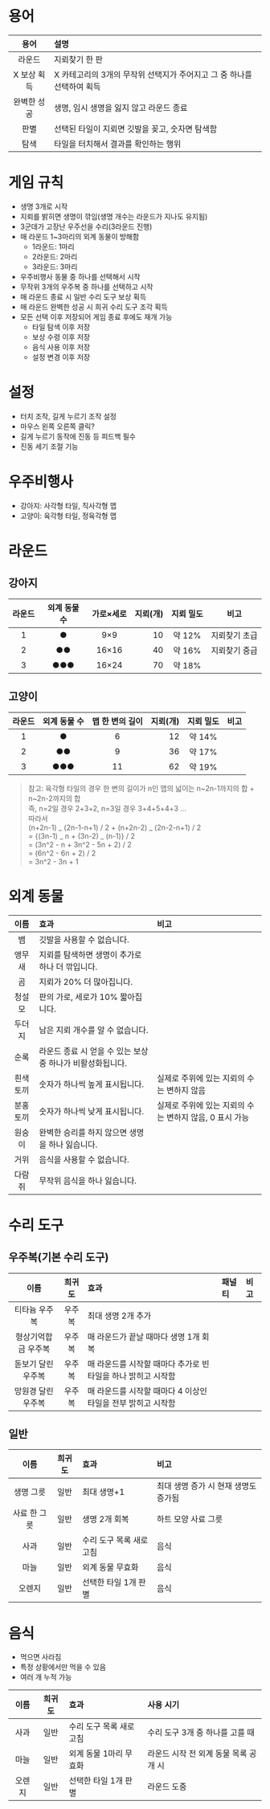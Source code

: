 # 용어

|    용어     | 설명                                                                   |
| :---------: | :--------------------------------------------------------------------- |
|   라운드    | 지뢰찾기 한 판                                                         |
| X 보상 획득 | X 카테고리의 3개의 무작위 선택지가 주어지고 그 중 하나를 선택하여 획득 |
| 완벽한 성공 | 생명, 임시 생명을 잃지 않고 라운드 종료                                |
|    판별     | 선택된 타일이 지뢰면 깃발을 꽂고, 숫자면 탐색함                        |
|    탐색     | 타일을 터치해서 결과를 확인하는 행위                                   |

# 게임 규칙

- 생명 3개로 시작
- 지뢰를 밝히면 생명이 깎임(생명 개수는 라운드가 지나도 유지됨)
- 3군데가 고장난 우주선을 수리(3라운드 진행)
- 매 라운드 1~3마리의 외계 동물이 방해함
  - 1라운드: 1마리
  - 2라운드: 2마리
  - 3라운드: 3마리
- 우주비행사 동물 중 하나를 선택해서 시작
- 무작위 3개의 우주복 중 하나를 선택하고 시작
- 매 라운드 종료 시 일반 수리 도구 보상 획득
- 매 라운드 완벽한 성공 시 희귀 수리 도구 조각 획득
- 모든 선택 이후 저장되어 게임 종료 후에도 재개 가능
  - 타일 탐색 이후 저장
  - 보상 수령 이후 저장
  - 음식 사용 이후 저장
  - 설정 변경 이후 저장

# 설정

- 터치 조작, 길게 누르기 조작 설정
- 마우스 왼쪽 오른쪽 클릭?
- 길게 누르기 동작에 진동 등 피드백 필수
- 진동 세기 조절 기능

# 우주비행사

- 강아지: 사각형 타일, 직사각형 맵
- 고양이: 육각형 타일, 정육각형 맵

# 라운드

## 강아지

| 라운드 | 외계 동물 수 | 가로×세로 | 지뢰(개) | 지뢰 밀도 |     비고      |
| :----: | :----------: | :-------: | -------: | :-------: | :-----------: |
|   1    |      ●       |    9×9    |       10 |  약 12%   | 지뢰찾기 초급 |
|   2    |      ●●      |   16×16   |       40 |  약 16%   | 지뢰찾기 중급 |
|   3    |     ●●●      |   16×24   |       70 |  약 18%   |               |

## 고양이

| 라운드 | 외계 동물 수 | 맵 한 변의 길이 | 지뢰(개) | 지뢰 밀도 | 비고 |
| :----: | :----------: | :-------------: | -------: | :-------: | :--: |
|   1    |      ●       |        6        |       12 |  약 14%   |      |
|   2    |      ●●      |        9        |       36 |  약 17%   |      |
|   3    |     ●●●      |       11        |       62 |  약 19%   |      |

> 참고: 육각형 타일의 경우 한 변의 길이가 n인 맵의 넓이는 n~2n-1까지의 합 + n~2n-2까지의 합  
>  즉, n=2일 경우 2+3+2, n=3일 경우 3+4+5+4+3 ...  
>  따라서  
>  (n+2n-1) _ (2n-1-n+1) / 2 + (n+2n-2) _ (2n-2-n+1) / 2  
>  = {(3n-1) _ n + (3n-2) _ (n-1)} / 2  
>  = (3n^2 - n + 3n^2 - 5n + 2) / 2  
>  = (6n^2 - 6n + 2) / 2  
>  = 3n^2 - 3n + 1

# 외계 동물

|   이름   | 효과                                                       | 비고                                                    |
| :------: | :--------------------------------------------------------- | :------------------------------------------------------ |
|    뱀    | 깃발을 사용할 수 없습니다.                                 |                                                         |
|  앵무새  | 지뢰를 탐색하면 생명이 추가로 하나 더 깎입니다.            |                                                         |
|    곰    | 지뢰가 20% 더 많아집니다.                                  |                                                         |
|  청설모  | 판의 가로, 세로가 10% 짧아집니다.                          |                                                         |
|  두더지  | 남은 지뢰 개수를 알 수 없습니다.                           |                                                         |
|   순록   | 라운드 종료 시 얻을 수 있는 보상 중 하나가 비활성화됩니다. |                                                         |
| 흰색토끼 | 숫자가 하나씩 높게 표시됩니다.                             | 실제로 주위에 있는 지뢰의 수는 변하지 않음              |
| 분홍토끼 | 숫자가 하나씩 낮게 표시됩니다.                             | 실제로 주위에 있는 지뢰의 수는 변하지 않음, 0 표시 가능 |
|  원숭이  | 완벽한 승리를 하지 않으면 생명을 하나 잃습니다.            |                                                         |
|   거위   | 음식을 사용할 수 없습니다.                                 |                                                         |
|  다람쥐  | 무작위 음식을 하나 잃습니다.                               |                                                         |

# 수리 도구

## 우주복(기본 수리 도구)

|        이름         | 희귀도 | 효과                                                          | 패널티 | 비고 |
| :-----------------: | :----: | :------------------------------------------------------------ | :----- | :--- |
|    티타늄 우주복    | 우주복 | 최대 생명 2개 추가                                            |        |      |
| 형상기억합금 우주복 | 우주복 | 매 라운드가 끝날 때마다 생명 1개 회복                         |        |      |
| 돋보기 달린 우주복  | 우주복 | 매 라운드를 시작할 때마다 추가로 빈 타일을 하나 밝히고 시작함 |        |      |
| 망원경 달린 우주복  | 우주복 | 매 라운드를 시작할 때마다 4 이상인 타일을 전부 밝히고 시작함  |        |      |

## 일반

|     이름     | 희귀도 | 효과                    | 비고                                 |
| :----------: | :----: | :---------------------- | :----------------------------------- |
|  생명 그릇   |  일반  | 최대 생명+1             | 최대 생명 증가 시 현재 생명도 증가됨 |
| 사료 한 그릇 |  일반  | 생명 2개 회복           | 하트 모양 사료 그릇                  |
|     사과     |  일반  | 수리 도구 목록 새로고침 | 음식                                 |
|     마늘     |  일반  | 외계 동물 무효화        | 음식                                 |
|    오렌지    |  일반  | 선택한 타일 1개 판별    | 음식                                 |

# 음식

- 먹으면 사라짐
- 특정 상황에서만 먹을 수 있음
- 여러 개 누적 가능

|  이름  | 희귀도 | 효과                    | 사용 시기                             |
| :----: | :----: | :---------------------- | :------------------------------------ |
|  사과  |  일반  | 수리 도구 목록 새로고침 | 수리 도구 3개 중 하나를 고를 때       |
|  마늘  |  일반  | 외계 동물 1마리 무효화  | 라운드 시작 전 외계 동물 목록 공개 시 |
| 오렌지 |  일반  | 선택한 타일 1개 판별    | 라운드 도중                           |
